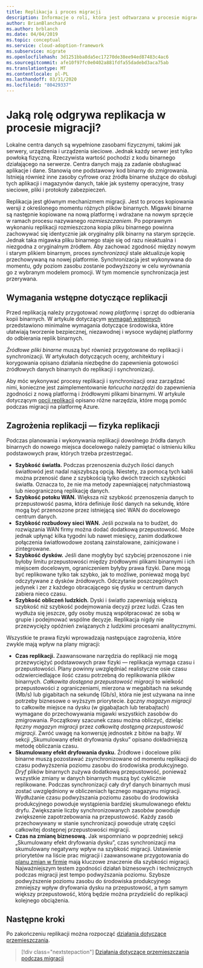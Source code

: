 ```yaml
---
title: Replikacja i proces migracji
description: Informacje o roli, która jest odtwarzana w procesie migracji, a także o tym, jak planować wymagania wstępne i ryzyka związane z replikacją.
author: BrianBlanchard
ms.author: brblanch
ms.date: 04/04/2019
ms.topic: conceptual
ms.service: cloud-adoption-framework
ms.subservice: migrate
ms.openlocfilehash: 3d1251bba8da5ec17270de38ee94ed87483c4ac6
ms.sourcegitcommit: afe10f97fc0e0402a881fdfa55dadebd3aca75ab
ms.translationtype: MT
ms.contentlocale: pl-PL
ms.lasthandoff: 03/31/2020
ms.locfileid: "80429337"
---
```

<!-- markdownlint-disable MD026 -->

# <a name="what-role-does-replication-play-in-the-migration-process"></a>Jaką rolę odgrywa replikacja w procesie migracji?

Lokalne centra danych są wypełnione zasobami fizycznymi, takimi jak serwery, urządzenia i urządzenia sieciowe. Jednak każdy serwer jest tylko powłoką fizyczną. Rzeczywista wartość pochodzi z kodu binarnego działającego na serwerze. Centra danych mają za zadanie obsługiwać aplikacje i dane. Stanowią one podstawowy kod binarny do zmigrowania. Istnieją również inne zasoby cyfrowe oraz źródła binarne służące do obsługi tych aplikacji i magazynów danych, takie jak systemy operacyjne, trasy sieciowe, pliki i protokoły zabezpieczeń.

Replikacja jest głównym mechanizmem migracji. Jest to proces kopiowania wersji z określonego momentu różnych plików binarnych. Migawki binarne są następnie kopiowane na nową platformę i wdrażane na nowym sprzęcie w ramach procesu nazywanego *rozmieszczaniem*. Po poprawnym wykonaniu replikacji rozmieszczona kopia pliku binarnego powinna zachowywać się identycznie jak oryginalny plik binarny na starym sprzęcie. Jednak taka migawka pliku binarnego staje się od razu nieaktualna i niezgodna z oryginalnym źródłem. Aby zachować zgodność między nowym i starym plikiem binarnym, proces *synchronizacji* stale aktualizuje kopię przechowywaną na nowej platformie. Synchronizacja jest wykonywana do momentu, gdy poziom zasobu zostanie podwyższony w celu wyrównania go z wybranym modelem promocji. W tym momencie synchronizacja jest przerywana.

## <a name="required-prerequisites-to-replication"></a>Wymagania wstępne dotyczące replikacji

Przed replikacją należy przygotować *nową platformę* i sprzęt do odbierania kopii binarnych. W artykule dotyczącym [wymagań wstępnych](../prerequisites/index.md) przedstawiono minimalne wymagania dotyczące środowiska, które ułatwiają tworzenie bezpiecznej, niezawodnej i wysoce wydajnej platformy do odbierania replik binarnych.

*Źródłowe pliki binarne* muszą być również przygotowane do replikacji i synchronizacji. W artykułach dotyczących oceny, architektury i korygowania opisano działania niezbędne do zapewnienia gotowości źródłowych danych binarnych do replikacji i synchronizacji.

Aby móc wykonywać procesy replikacji i synchronizacji oraz zarządzać nimi, konieczne jest zaimplementowanie *łańcucha narzędzi* do zapewnienia zgodności z nową platformą i źródłowymi plikami binarnymi. W artykule dotyczącym [opcji replikacji](./replicate-options.md) opisano różne narzędzia, które mogą pomóc podczas migracji na platformę Azure.

## <a name="replication-risks---physics-of-replication"></a>Zagrożenia replikacji — fizyka replikacji

Podczas planowania i wykonywania replikacji dowolnego źródła danych binarnych do nowego miejsca docelowego należy pamiętać o istnieniu kilku podstawowych praw, których trzeba przestrzegać.

- **Szybkość światła.** Podczas przenoszenia dużych ilości danych światłowód jest nadal najszybszą opcją. Niestety, za pomocą tych kabli można przenosić dane z szybkością tylko dwóch trzecich szybkości światła. Oznacza to, że nie ma metody zapewniającej natychmiastową lub nieograniczoną replikację danych.
- **Szybkość potoku WAN.** Większa niż szybkość przenoszenia danych to przepustowość pasma, która definiuje ilość danych na sekundę, które mogą być przenoszone przez istniejącą sieć WAN do docelowego centrum danych.
- **Szybkość rozbudowy sieci WAN.** Jeśli pozwala na to budżet, do rozwiązania WAN firmy można dodać dodatkową przepustowość. Może jednak upłynąć kilka tygodni lub nawet miesięcy, zanim dodatkowe połączenia światłowodowe zostaną zainstalowane, zainicjowane i zintegrowane.
- **Szybkość dysków.** Jeśli dane mogłyby być szybciej przenoszone i nie byłoby limitu przepustowości między źródłowymi plikami binarnymi i ich miejscem docelowym, ograniczeniem byłyby prawa fizyki. Dane mogą być replikowane tylko tak szybko, jak to możliwe, ponieważ mogą być odczytywane z dysków źródłowych. Odczytanie poszczególnych jedynek i zer z każdego obracającego się dysku w centrum danych zabiera nieco czasu.
- **Szybkość obliczeń ludzkich.** Dyski i światło zapewniają większą szybkość niż szybkość podejmowania decyzji przez ludzi. Czas ten wydłuża się jeszcze, gdy osoby muszą współpracować ze sobą w grupie i podejmować wspólne decyzje. Replikacja nigdy nie przezwycięży opóźnień związanych z ludzkimi procesami analitycznymi.

Wszystkie te prawa fizyki wprowadzają następujące zagrożenia, które zwykle mają wpływ na plany migracji:

- **Czas replikacji.** Zaawansowane narzędzia do replikacji nie mogą przezwyciężyć podstawowych praw fizyki &mdash; replikacja wymaga czasu i przepustowości. Plany powinny uwzględniać realistyczne osie czasu odzwierciedlające ilość czasu potrzebną do replikowania plików binarnych. *Całkowita dostępna przepustowość migracji* to wielkość przepustowości z ograniczeniami, mierzona w megabitach na sekundę (Mb/s) lub gigabitach na sekundę (Gb/s), która nie jest używana na inne potrzeby biznesowe o wyższym priorytecie. *Łączny magazyn migracji* to całkowite miejsce na dysku (w gigabajtach lub terabajtach) wymagane do przechowywania migawki wszystkich zasobów do zmigrowania. Początkowy szacunek czasu można obliczyć, dzieląc *łączny magazyn migracji* przez *całkowitą dostępną przepustowość migracji*. Zwróć uwagę na konwersję jednostek z bitów na bajty. W sekcji „Skumulowany efekt dryfowania dysku” opisano dokładniejszą metodę obliczania czasu.
- **Skumulowany efekt dryfowania dysku.** Źródłowe i docelowe pliki binarne muszą pozostawać zsynchronizowane od momentu replikacji do czasu podwyższenia poziomu zasobu do środowiska produkcyjnego. *Dryf* plików binarnych zużywa dodatkową przepustowość, ponieważ wszystkie zmiany w danych binarnych muszą być cyklicznie replikowane. Podczas synchronizacji cały dryf danych binarnych musi zostać uwzględniony w obliczeniach łącznego magazynu migracji. Wydłużanie czasu podwyższania poziomu zasobu do środowiska produkcyjnego powoduje wystąpienia bardziej skumulowanego efektu dryfu. Zwiększanie liczby synchronizowanych zasobów powoduje zwiększenie zapotrzebowania na przepustowość. Każdy zasób przechowywany w stanie synchronizacji powoduje utratę części całkowitej dostępnej przepustowości migracji.
- **Czas na zmianę biznesową.** Jak wspomniano w poprzedniej sekcji „Skumulowany efekt dryfowania dysku”, czas synchronizacji ma skumulowany negatywny wpływ na szybkość migracji. Ustawienie priorytetów na liście prac migracji i zaawansowane przygotowania do [planu zmian w firmie](../optimize/business-change-plan.md) mają kluczowe znaczenie dla szybkości migracji. Najważniejszym testem zgodności działań biznesowych i technicznych podczas migracji jest tempo podwyższania poziomu. Szybsze podwyższenie poziomu zasobu do środowiska produkcyjnego zmniejszy wpływ dryfowania dysku na przepustowość, a tym samym większy przepustowość, którą będzie można przydzielić do replikacji kolejnego obciążenia.

## <a name="next-steps"></a>Następne kroki

Po zakończeniu replikacji można rozpocząć [działania dotyczące przemieszczania](./stage.md).

> [!div class="nextstepaction"]
> [Działania dotyczące przemieszczania podczas migracji](./stage.md)
